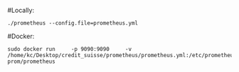 #Locally:
```
./prometheus --config.file=prometheus.yml
```

#Docker:
```
sudo docker run     -p 9090:9090     -v /home/kc/Desktop/credit_suisse/prometheus/prometheus.yml:/etc/prometheus/prometheus.yml     prom/prometheus
```
